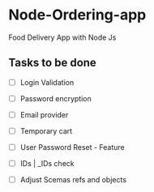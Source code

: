 # Node-Ordering-app
Food Delivery App with Node Js

## Tasks to be done
- [ ] Login Validation
- [ ] Password encryption
- [ ] Email provider
- [ ] Temporary cart
- [ ] User Password Reset - Feature
- [ ] IDs | _IDs check
- [ ] Adjust Scemas refs and objects  

